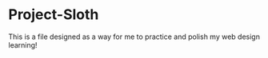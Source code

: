 # Project-Sloth
This is a file designed as a way for me to practice and polish my web design learning!
